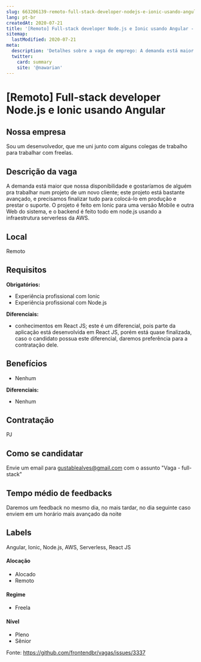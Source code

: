```yaml
---
slug: 663206139-remoto-full-stack-developer-nodejs-e-ionic-usando-angular
lang: pt-br
createdAt: 2020-07-21
title: '[Remoto] Full-stack developer Node.js e Ionic usando Angular - Vaga de Emprego'
sitemap:
  lastModified: 2020-07-21
meta:
  description: 'Detalhes sobre a vaga de emprego: A demanda está maior que nossa disponibilidade e gostaríamos de alguém pra trabalhar num projeto de um novo cliente; este projeto está bastante avançado, e precisamos finalizar tudo para colocá-lo em produção e prestar o suporte. O projeto é feito em Ionic para uma versão Mobile e outra Web do sistema, e o backend é feito todo em node.js usando a infraestrutura serverless da AWS.'
  twitter:
    card: summary
    site: '@nawarian'
---
```


# [Remoto] Full-stack developer Node.js e Ionic usando Angular

## Nossa empresa

Sou um desenvolvedor, que me uni junto com alguns colegas de trabalho para trabalhar com freelas.

## Descrição da vaga

A demanda está maior que nossa disponibilidade e gostaríamos de alguém pra trabalhar num projeto de um novo cliente; este projeto está bastante avançado, e precisamos finalizar tudo para colocá-lo em produção e prestar o suporte. O projeto é feito em Ionic para uma versão Mobile e outra Web do sistema, e o backend é feito todo em node.js usando a infraestrutura serverless da AWS.

## Local

Remoto

## Requisitos

**Obrigatórios:**
- Experiência profissional com Ionic
- Experiência profissional com Node.js

**Diferenciais:**
- conhecimentos em React JS; este é um diferencial, pois parte da aplicação está desenvolvida em React JS, porém está quase finalizada, caso o candidato possua este diferencial, daremos preferência para a contratação dele.

## Benefícios

- Nenhum

**Diferenciais:**
- Nenhum

## Contratação

PJ

## Como se candidatar

Envie um email para gustablealves@gmail.com com o assunto "Vaga - full-stack"

## Tempo médio de feedbacks

Daremos um feedback no mesmo dia, no mais tardar, no dia seguinte caso enviem em um horário mais avançado da noite

## Labels
Angular, Ionic, Node.js, AWS, Serverless, React JS

#### Alocação
- Alocado
- Remoto

#### Regime
- Freela

#### Nível
- Pleno
- Sênior




Fonte: https://github.com/frontendbr/vagas/issues/3337